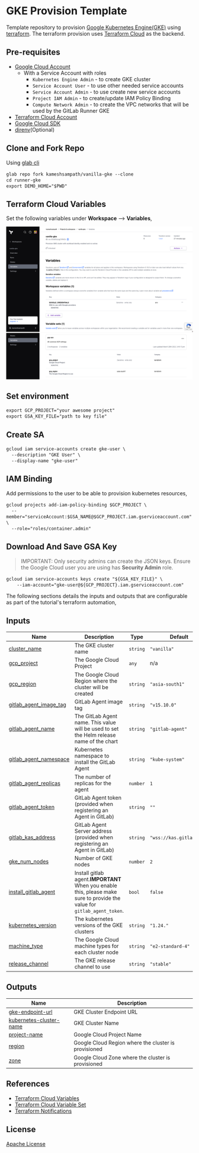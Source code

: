 # GKE Provision Template

Template repository to provision [Google Kubernetes Engine(GKE)](https://cloud.google.com/kubernetes-engine) using [terraform](https://terraform.build). The terraform provision uses [Terraform Cloud](https://app.terraform.io/public/signup/account) as the backend.

## Pre-requisites

- [Google Cloud Account](https://cloud.google.com)
  - With a Service Account with roles
    - `Kubernetes Engine Admin`  - to create GKE cluster
    - `Service Account User`     - to use other needed service accounts
    - `Service Account Admin`    - to use create new service accounts
    - `Project IAM Admin`        - to create/update IAM Policy Binding
    - `Compute Network Admin`    - to create the VPC networks that will be used by the GitLab Runner GKE
- [Terraform Cloud Account](https://app.terraform.io/public/signup/account)
- [Google Cloud SDK](https://cloud.google.com/sdk)
- [direnv](https://direnv.net)(Optional)

## Clone and Fork Repo

Using [glab cli](https://gitlab.com/gitlab-org/cli)

```shell
glab repo fork kameshsampath/vanilla-gke --clone
cd runner-gke
export DEMO_HOME="$PWD"
```

## Terraform Cloud Variables

Set the following variables under **Workspace** --> **Variables**,

![Terraform Variables](/docs/images/tfcloud-variables.png)
![Terraform Variables](/docs/images/tfcloud-variables-2.png)

## Set environment

```shell
export GCP_PROJECT="your awesome project"
export GSA_KEY_FILE="path to key file"
```

## Create SA

```shell
gcloud iam service-accounts create gke-user \
  --description "GKE User" \
  --display-name "gke-user"
```

## IAM Binding

Add permissions to the user to be able to provision kubernetes resources,

```shell
gcloud projects add-iam-policy-binding $GCP_PROJECT \
  --member="serviceAccount:$GSA_NAME@$GCP_PROJECT.iam.gserviceaccount.com" \
  --role="roles/container.admin"
```

## Download And Save GSA Key

> IMPORTANT: Only security admins can create the JSON keys. Ensure the Google Cloud user you are using has **Security Admin** role.

```shell
gcloud iam service-accounts keys create "${GSA_KEY_FILE}" \
    --iam-account="gke-user@${GCP_PROJECT}.iam.gserviceaccount.com"
```

The following sections details the inputs and outputs that are configurable as part of the tutorial's terraform automation,

## Inputs

| Name | Description | Type | Default | Required |
|------|-------------|------|---------|:--------:|
| <a name="input_cluster_name"></a> [cluster\_name](#input\_cluster\_name) | The GKE cluster name | `string` | `"vanilla"` | no |
| <a name="input_gcp_project"></a> [gcp\_project](#input\_gcp\_project) | The Google Cloud Project | `any` | n/a | yes |
| <a name="input_gcp_region"></a> [gcp\_region](#input\_gcp\_region) | The Google Cloud Region where the cluster will be created | `string` | `"asia-south1"` | no |
| <a name="input_gitlab_agent_image_tag"></a> [gitlab\_agent\_image\_tag](#input\_gitlab\_agent\_image\_tag) | GitLab Agent image tag | `string` | `"v15.10.0"` | no |
| <a name="input_gitlab_agent_name"></a> [gitlab\_agent\_name](#input\_gitlab\_agent\_name) | The GitLab Agent name. This value will be used to set the Helm release name of the chart | `string` | `"gitlab-agent"` | no |
| <a name="input_gitlab_agent_namespace"></a> [gitlab\_agent\_namespace](#input\_gitlab\_agent\_namespace) | Kubernetes namespace to install the GitLab Agent | `string` | `"kube-system"` | no |
| <a name="input_gitlab_agent_replicas"></a> [gitlab\_agent\_replicas](#input\_gitlab\_agent\_replicas) | The number of replicas for the agent | `number` | `1` | no |
| <a name="input_gitlab_agent_token"></a> [gitlab\_agent\_token](#input\_gitlab\_agent\_token) | GitLab Agent token (provided when registering an Agent in GitLab) | `string` | `""` | no |
| <a name="input_gitlab_kas_address"></a> [gitlab\_kas\_address](#input\_gitlab\_kas\_address) | GitLab Agent Server address (provided when registering an Agent in GitLab) | `string` | `"wss://kas.gitlab.com"` | no |
| <a name="input_gke_num_nodes"></a> [gke\_num\_nodes](#input\_gke\_num\_nodes) | Number of GKE nodes | `number` | `2` | no |
| <a name="input_install_gitlab_agent"></a> [install\_gitlab\_agent](#input\_install\_gitlab\_agent) | Install gitlab agent.**IMPORTANT** When you enable this, please make sure to provide the value for `gitlab_agent_token`. | `bool` | `false` | no |
| <a name="input_kubernetes_version"></a> [kubernetes\_version](#input\_kubernetes\_version) | The kubernetes versions of the GKE clusters | `string` | `"1.24."` | no |
| <a name="input_machine_type"></a> [machine\_type](#input\_machine\_type) | The Google Cloud machine types for each cluster node | `string` | `"e2-standard-4"` | no |
| <a name="input_release_channel"></a> [release\_channel](#input\_release\_channel) | The GKE release channel to use | `string` | `"stable"` | no |

## Outputs

| Name | Description |
|------|-------------|
| <a name="output_gke-endpoint-url"></a> [gke-endpoint-url](#output\_gke-endpoint-url) | GKE Cluster Endpoint URL |
| <a name="output_kubernetes-cluster-name"></a> [kubernetes-cluster-name](#output\_kubernetes-cluster-name) | GKE Cluster Name |
| <a name="output_project-name"></a> [project-name](#output\_project-name) | Google Cloud Project Name |
| <a name="output_region"></a> [region](#output\_region) | Google Cloud Region where the cluster is provisioned |
| <a name="output_zone"></a> [zone](#output\_zone) | Google Cloud Zone where the cluster is provisioned |

## References

- [Terraform Cloud Variables](https://developer.hashicorp.com/terraform/cloud-docs/api-docs/variables)
- [Terraform Cloud Variable Set](https://developer.hashicorp.com/terraform/cloud-docs/api-docs/variable-sets)
- [Terraform Notifications](https://developer.hashicorp.com/terraform/cloud-docs/workspaces/settings/notifications)

## License

[Apache License](./../LICENSE)

